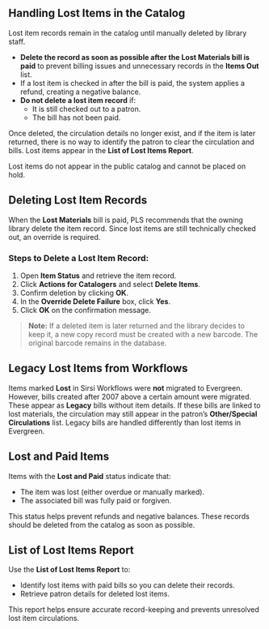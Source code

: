 ## Handling Lost Items in the Catalog

Lost item records remain in the catalog until manually deleted by library staff.
- **Delete the record as soon as possible after the Lost Materials bill is paid** to prevent billing issues and unnecessary records in the **Items Out** list.
- If a lost item is checked in after the bill is paid, the system applies a refund, creating a negative balance.
- **Do not delete a lost item record** if:
  - It is still checked out to a patron.
  - The bill has not been paid.

Once deleted, the circulation details no longer exist, and if the item is later returned, there is no way to identify the patron to clear the circulation and bills. Lost items appear in the **List of Lost Items Report**.

Lost items do not appear in the public catalog and cannot be placed on hold.

## Deleting Lost Item Records

When the **Lost Materials** bill is paid, PLS recommends that the owning library delete the item record. Since lost items are still technically checked out, an override is required.

### Steps to Delete a Lost Item Record:
1. Open **Item Status** and retrieve the item record.
2. Click **Actions for Catalogers** and select **Delete Items**.
3. Confirm deletion by clicking **OK**.
4. In the **Override Delete Failure** box, click **Yes**.
5. Click **OK** on the confirmation message.

> **Note:** If a deleted item is later returned and the library decides to keep it, a new copy record must be created with a new barcode. The original barcode remains in the database.

## Legacy Lost Items from Workflows

Items marked **Lost** in Sirsi Workflows were **not** migrated to Evergreen. However, bills created after 2007 above a certain amount were migrated. These appear as **Legacy** bills without item details. If these bills are linked to lost materials, the circulation may still appear in the patron’s **Other/Special Circulations** list. Legacy bills are handled differently than lost items in Evergreen.

## Lost and Paid Items

Items with the **Lost and Paid** status indicate that:
- The item was lost (either overdue or manually marked).
- The associated bill was fully paid or forgiven.

This status helps prevent refunds and negative balances. These records should be deleted from the catalog as soon as possible.


## List of Lost Items Report

Use the **List of Lost Items Report** to:
- Identify lost items with paid bills so you can delete their records.
- Retrieve patron details for deleted lost items.

This report helps ensure accurate record-keeping and prevents unresolved lost item circulations.